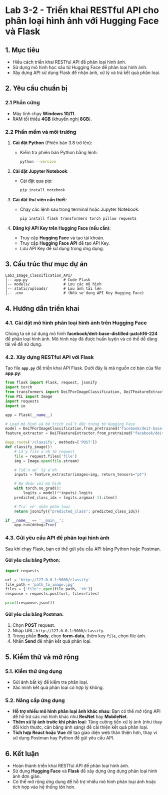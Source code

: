 # Lab 3-2 - Triển khai RESTful API cho phân loại hình ảnh với Hugging Face và Flask

## 1. Mục tiêu
- Hiểu cách triển khai RESTful API để phân loại hình ảnh.
- Sử dụng mô hình học sâu từ Hugging Face để phân loại hình ảnh.
- Xây dựng API sử dụng Flask để nhận ảnh, xử lý và trả kết quả phân loại.

## 2. Yêu cầu chuẩn bị

### 2.1 Phần cứng
- Máy tính chạy **Windows 10/11**.
- RAM tối thiểu **4GB** (khuyến nghị **8GB**).

### 2.2 Phần mềm và môi trường
1. **Cài đặt Python** (Phiên bản 3.8 trở lên):
   - Kiểm tra phiên bản Python bằng lệnh:
     ```bash
     python --version
     ```

2. **Cài đặt Jupyter Notebook**:
   - Cài đặt qua pip:
     ```bash
     pip install notebook
     ```

3. **Cài đặt thư viện cần thiết**:
   - Chạy các lệnh sau trong terminal hoặc Jupyter Notebook:
     ```bash
     pip install flask transformers torch pillow requests
     ```

4. **Đăng ký API Key trên Hugging Face (nếu cần)**:
   - Truy cập **Hugging Face** và tạo tài khoản.
   - Truy cập **Hugging Face API** để tạo API Key.
   - Lưu API Key để sử dụng trong ứng dụng.

## 3. Cấu trúc thư mục dự án
```
Lab3_Image_Classification_API/
│-- app.py                # Code Flask
│-- models/               # Lưu các mô hình
│-- static/uploads/       # Lưu ảnh tải lên
│-- .env                  # (Nếu sử dụng API Key Hugging Face)
```

## 4. Hướng dẫn triển khai

### 4.1. Cài đặt mô hình phân loại hình ảnh trên Hugging Face
Chúng ta sẽ sử dụng mô hình **facebook/deit-base-distilled-patch16-224** để phân loại hình ảnh. Mô hình này đã được huấn luyện và có thể dễ dàng tải về để sử dụng.

### 4.2. Xây dựng RESTful API với Flask
Tạo file **`app.py`** để triển khai API Flask. Dưới đây là mã nguồn cơ bản của file **app.py**:

```python
from flask import Flask, request, jsonify
import torch
from transformers import DeiTForImageClassification, DeiTFeatureExtractor
from PIL import Image
import requests
import io

app = Flask(__name__)

# Load mô hình và bộ trích xuất đặc trưng từ Hugging Face
model = DeiTForImageClassification.from_pretrained("facebook/deit-base-distilled-patch16-224")
feature_extractor = DeiTFeatureExtractor.from_pretrained("facebook/deit-base-distilled-patch16-224")

@app.route('/classify', methods=['POST'])
def classify_image():
    # Lấy file ảnh từ request
    file = request.files['file']
    img = Image.open(file.stream)

    # Tiền xử lý ảnh
    inputs = feature_extractor(images=img, return_tensors="pt")

    # Dự đoán với mô hình
    with torch.no_grad():
        logits = model(**inputs).logits
    predicted_class_idx = logits.argmax(-1).item()

    # Trả về nhãn phân loại
    return jsonify({"predicted_class": predicted_class_idx})

if __name__ == '__main__':
    app.run(debug=True)
```

### 4.3. Gửi yêu cầu API để phân loại hình ảnh
Sau khi chạy Flask, bạn có thể gửi yêu cầu API bằng Python hoặc Postman.

#### **Gửi yêu cầu bằng Python**:
```python
import requests

url = 'http://127.0.0.1:5000/classify'
file_path = 'path_to_image.jpg'
files = {'file': open(file_path, 'rb')}
response = requests.post(url, files=files)

print(response.json())
```

#### **Gửi yêu cầu bằng Postman**:
1. Chọn **POST** request.
2. Nhập URL: `http://127.0.0.1:5000/classify`.
3. Trong phần **Body**, chọn **form-data**, thêm key `file`, chọn file ảnh.
4. Nhấn **Send** để nhận kết quả phân loại.

## 5. Kiểm thử và mở rộng

### 5.1. Kiểm thử ứng dụng
- Gửi ảnh bất kỳ để kiểm tra phân loại.
- Xác minh kết quả phân loại có hợp lý không.

### 5.2. Nâng cấp ứng dụng
- **Hỗ trợ nhiều mô hình phân loại ảnh khác nhau**: Bạn có thể mở rộng API để hỗ trợ các mô hình khác như **ResNet** hay **MobileNet**.
- **Thêm xử lý ảnh trước khi phân loại**: Tăng cường tiền xử lý ảnh (như thay đổi kích thước, cân bằng ánh sáng) để cải thiện kết quả phân loại.
- **Tích hợp React hoặc Vue** để tạo giao diện web thân thiện hơn, thay vì sử dụng Postman hay Python để gửi yêu cầu API.

## 6. Kết luận
- Hoàn thành triển khai RESTful API để phân loại hình ảnh.
- Sử dụng **Hugging Face** và **Flask** để xây dựng ứng dụng phân loại hình ảnh đơn giản.
- Có thể mở rộng ứng dụng để hỗ trợ nhiều mô hình phân loại ảnh hoặc tích hợp vào hệ thống lớn hơn.
